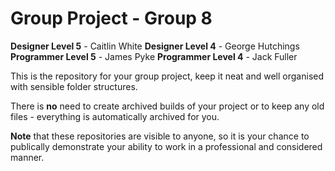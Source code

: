 # Group Project - Group 8

**Designer Level 5** - Caitlin White           **Designer Level 4** - George Hutchings
**Programmer Level 5** - James Pyke                **Programmer Level 4** - Jack Fuller 


This is the repository for your group project, keep it neat and well organised with sensible folder structures.

There is **no** need to create archived builds of your project or to keep any old files - everything is automatically archived for you.

**Note** that these repositories are visible to anyone, so it is your chance to publically demonstrate your ability to work in a professional and considered manner.
